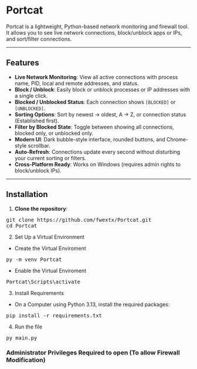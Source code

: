 # Portcat
Portcat is a lightweight, Python-based network monitoring and firewall tool. It allows you to see live network connections, block/unblock apps or IPs, and sort/filter connections.

---

## Features

- **Live Network Monitoring**: View all active connections with process name, PID, local and remote addresses, and status.  
- **Block / Unblock**: Easily block or unblock processes or IP addresses with a single click.  
- **Blocked / Unblocked Status**: Each connection shows `[BLOCKED]` or `[UNBLOCKED]`.  
- **Sorting Options**: Sort by newest → oldest, A → Z, or connection status (Established first).  
- **Filter by Blocked State**: Toggle between showing all connections, blocked only, or unblocked only.  
- **Modern UI**: Dark bubble-style interface, rounded buttons, and Chrome-style scrollbar.  
- **Auto-Refresh**: Connections update every second without disturbing your current sorting or filters.  
- **Cross-Platform Ready**: Works on Windows (requires admin rights to block/unblock IPs).  

---

## Installation

1. **Clone the repository**:

<pre>git clone https://github.com/fwextx/Portcat.git
cd Portcat</pre>

2. Set Up a Virtual Environment
- Create the Virtual Enviroment
<pre>py -m venv Portcat</pre>
- Enable the Virtual Enviroment
<pre>Portcat\Scripts\activate</pre>

3. Install Requirements
- On a Computer using Python 3.13, install the required packages:
<pre>pip install -r requirements.txt</pre>

4. Run the file 
<pre>py main.py</pre>
<h3>Administrator Privileges Required to open (To allow Firewall Modification)</h3>
